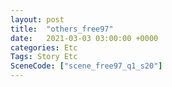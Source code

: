```yaml
---
layout: post
title:  "others_free97"
date:   2021-03-03 03:00:00 +0000
categories: Etc
Tags: Story Etc
SceneCode: ["scene_free97_q1_s20"]
---
```

